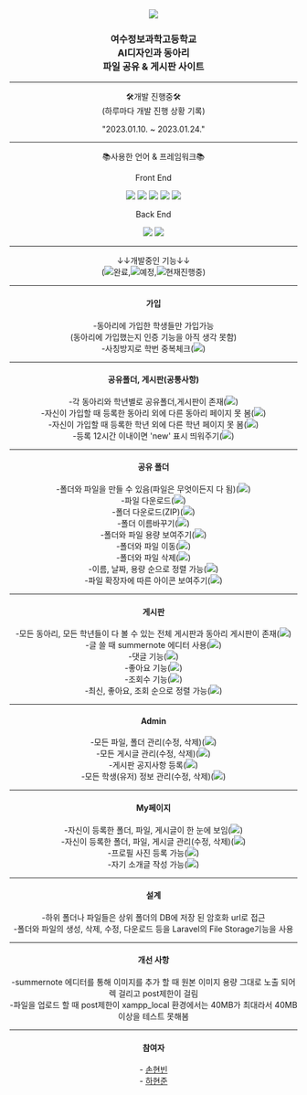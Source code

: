<div align="center"> 
<a href="http://ai-design.or.kr/"><img src="https://capsule-render.vercel.app/api?type=waving&color=auto&height=250&section=header&text=AI디자인과&fontSize=90" /></a>
    <h3>
    여수정보과학고등학교
    <br>
    AI디자인과 동아리<br>
    파일 공유 & 게시판 사이트</h3>
    <hr>
    🛠개발 진행중🛠
    <br>
    (하루마다 개발 진행 상황 기록)
    <p>"2023.01.10. ~ 2023.01.24."</p>
    <hr>
    <p>📚사용한 언어 & 프레임워크📚</p>
    <p>Front End</p>
    <img src="https://img.shields.io/badge/HTML5-orange?style=flat&logo=html5&logoColor=white"/>
    <img src="https://img.shields.io/badge/CSS3-blue?style=flat&logo=css3&logoColor=white"/>
    <img src="https://img.shields.io/badge/JavaScript-yellow?style=flat&logo=javascript&logoColor=white"/>
    <img src="https://img.shields.io/badge/jQuery-blue?style=flat&logo=jquery&logoColor=white"/>
    <img src="https://img.shields.io/badge/Bootstrap-purple?style=flat&logo=bootstrap&logoColor=white"/>
    <p>Back End</p>
    <img src="https://img.shields.io/badge/php-blue?style=flat&logo=php&logoColor=white"/>
    <img src="https://img.shields.io/badge/Laravel-red?style=flat&logo=laravel&logoColor=white"/>
    <hr>
    <p>
    ↓↓개발중인 기능↓↓
    <br>
    (<img src="https://img.shields.io/badge/O-green?style=flat-square&logo=&logoColor="/>완료,<img src="https://img.shields.io/badge/X-red?style=flat-square&logo=&logoColor="/>예정,<img src="https://img.shields.io/badge/△-yellow?style=flat-square&logo=&logoColor="/>현재진행중)
    </p>
    <hr>
    <h4>가입</h4>
    -동아리에 가입한 학생들만 가입가능
    <br>
    (동아리에 가입했는지 인증 기능을 아직 생각 못함)
    <br>
    -사칭방지로 학번 중복체크(<img src="https://img.shields.io/badge/O-green?style=flat-square&logo=&logoColor="/>)
    <hr>
    <h4>공유폴더, 게시판(공통사항)</h4>
    -각 동아리와 학년별로 공유폴더,게시판이 존재(<img src="https://img.shields.io/badge/O-green?style=flat-square&logo=&logoColor="/>)
    <br>
    -자신이 가입할 때 등록한 동아리 외에 다른 동아리 페이지 못 봄(<img src="https://img.shields.io/badge/O-green?style=flat-square&logo=&logoColor="/>)
    <br>
    -자신이 가입할 때 등록한 학년 외에 다른 학년 페이지 못 봄(<img src="https://img.shields.io/badge/O-green?style=flat-square&logo=&logoColor="/>)
    <br>
    -등록 12시간 이내이면 'new' 표시 띄워주기(<img src="https://img.shields.io/badge/X-red?style=flat-square&logo=&logoColor="/>)
    <hr>
    <h4>공유 폴더</h4>
    -폴더와 파일을 만들 수 있음(파일은 무엇이든지 다 됨)(<img src="https://img.shields.io/badge/O-green?style=flat-square&logo=&logoColor="/>)
    <br>
    -파일 다운로드(<img src="https://img.shields.io/badge/O-green?style=flat-square&logo=&logoColor="/>)
    <br>
    -폴더 다운로드(ZIP)(<img src="https://img.shields.io/badge/△-yellow?style=flat-square&logo=&logoColor="/>)
    <br>
    -폴더 이름바꾸기(<img src="https://img.shields.io/badge/O-green?style=flat-square&logo=&logoColor="/>)
    <br>
    -폴더와 파일 용량 보여주기(<img src="https://img.shields.io/badge/O-green?style=flat-square&logo=&logoColor="/>)
    <br>
    -폴더와 파일 이동(<img src="https://img.shields.io/badge/X-red?style=flat-square&logo=&logoColor="/>)
    <br>
    -폴더와 파일 삭제(<img src="https://img.shields.io/badge/O-green?style=flat-square&logo=&logoColor="/>)
    <br>
    -이름, 날짜, 용량 순으로 정렬 가능(<img src="https://img.shields.io/badge/X-red?style=flat-square&logo=&logoColor="/>)
    <br>
    -파일 확장자에 따른 아이콘 보여주기(<img src="https://img.shields.io/badge/X-red?style=flat-square&logo=&logoColor="/>)
    <hr>
    <h4>게시판</h4>
    -모든 동아리, 모든 학년들이 다 볼 수 있는 전체 게시판과 동아리 게시판이 존재(<img src="https://img.shields.io/badge/O-green?style=flat-square&logo=&logoColor="/>)
    <br>
    -글 쓸 때 summernote 에디터 사용(<img src="https://img.shields.io/badge/O-green?style=flat-square&logo=&logoColor="/>)
    <br>
    -댓글 기능(<img src="https://img.shields.io/badge/X-red?style=flat-square&logo=&logoColor="/>)
    <br>
    -좋아요 기능(<img src="https://img.shields.io/badge/O-green?style=flat-square&logo=&logoColor="/>)
    <br>
    -조회수 기능(<img src="https://img.shields.io/badge/O-green?style=flat-square&logo=&logoColor="/>)
    <br>
    -최신, 좋아요, 조회 순으로 정렬 가능(<img src="https://img.shields.io/badge/O-green?style=flat-square&logo=&logoColor="/>)
    <hr>
    <h4>Admin</h4>
    -모든 파일, 폴더 관리(수정, 삭제)(<img src="https://img.shields.io/badge/X-red?style=flat-square&logo=&logoColor="/>)
    <br>
    -모든 게시글 관리(수정, 삭제)(<img src="https://img.shields.io/badge/O-green?style=flat-square&logo=&logoColor="/>)
    <br>
    -게시판 공지사항 등록(<img src="https://img.shields.io/badge/X-red?style=flat-square&logo=&logoColor="/>)
    <br>
    -모든 학생(유저) 정보 관리(수정, 삭제)(<img src="https://img.shields.io/badge/X-red?style=flat-square&logo=&logoColor="/>)
    <hr>
    <h4>My페이지</h4>
    -자신이 등록한 폴더, 파일, 게시글이 한 눈에 보임(<img src="https://img.shields.io/badge/X-red?style=flat-square&logo=&logoColor="/>)
    <br>
    -자신이 등록한 폴더, 파일, 게시글 관리(수정, 삭제)(<img src="https://img.shields.io/badge/X-red?style=flat-square&logo=&logoColor="/>)
    <br>
    -프로필 사진 등록 가능(<img src="https://img.shields.io/badge/△-yellow?style=flat-square&logo=&logoColor="/>)
    <br>
    -자기 소개글 작성 가능(<img src="https://img.shields.io/badge/△-yellow?style=flat-square&logo=&logoColor="/>)
    <hr>
    <h4>설계</h4>
    -하위 폴더나 파일들은 상위 폴더의 DB에 저장 된 암호화 url로 접근 
    <br>
    -폴더와 파일의 생성, 삭제, 수정, 다운로드 등을 Laravel의 File Storage기능을 사용
    <hr>
    <h4>개선 사항</h4>
    -summernote 에디터를 통해 이미지를 추가 할 때 원본 이미지 용량 그대로 노출 되어 렉 걸리고 post제한이 걸림
    <br>
    -파일을 업로드 할 때 post제한이 xampp_local 환경에서는 40MB가 최대라서 40MB 이상을 테스트 못해봄
    <hr>
    <h4>참여자</h4>
    - <a href="https://github.com/shb050716">손현빈</a>
    <br>
    - <a href="https://github.com/GMIBA">하현준</a>
</div>

